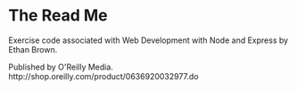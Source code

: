 <h1>The Read Me</h1>
<p>Exercise code associated with Web Development with Node and Express by Ethan Brown.</p>

<p>Published by O'Reilly Media.<br>
http://shop.oreilly.com/product/0636920032977.do</p>